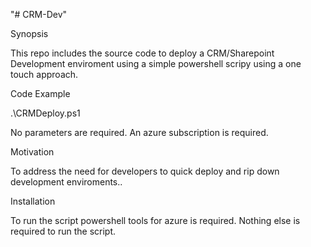 "# CRM-Dev" 

Synopsis
 
 This repo includes the source code to deploy
 a CRM/Sharepoint Development enviroment using 
 a simple powershell scripy using a one touch 
 approach.
 
 Code Example
 
 .\CRMDeploy.ps1
 
 No parameters are required. An azure subscription is required.
 
 Motivation
 
 To address the need for developers to quick deploy
 and rip down development enviroments..
 
 Installation
 
 To run the script powershell tools for azure is required.
 Nothing else is required to run the script.